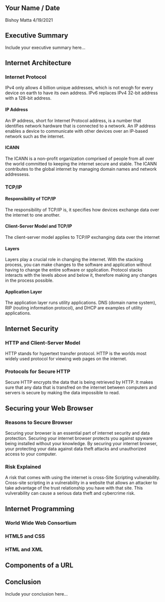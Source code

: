 ## Your Name / Date
Bishoy Matta
4/19/2021
## Executive Summary 
Include your executive summary here...

## Internet Architecture

### Internet Protocol
IPv4 only allows 4 billion unique addresses, which is not enogh for every device on earth to have its own address. IPv6 replaces IPv4 32-bit address with a 128-bit address. 
#### IP Address
An IP address, short for Internet Protocol address, is a number that identifies network hardware that is connected to a network. An IP address enables a device to communicate with other devices over an IP-based network such as the internet.
#### ICANN
The ICANN is a non-profit organization comprised of people from all over the world committed to keeping the internet secure and stable. The ICANN contributes to the global internet by managing domain names and network addressess.
### TCP/IP

#### Responsibility of TCP/IP
The responsibility of TCP/IP is, it specifies how devices exchange data over the internet to one another.
#### Client-Server Model and TCP/IP
The client-server model applies to TCP/IP exchanging data over the internet 
#### Layers
Layers play a crucial role in changing the internet. With the stacking process, you can make changes to the software and application without having to change the entire software or spplication. Protocol stacks interacts with the levels above and below it, therefore making any changes in the process possible.
#### Application Layer
The application layer runs utility applications. DNS (domain name system), RIP (routing information protocol), and DHCP are examples of utility applications.
## Internet Security
### HTTP and Client-Server Model
HTTP stands for hypertext transfer protocol. HTTP is the worlds most widely used protocol for viewing web pages on the internet.
### Protocols for Secure HTTP
Secure HTTP encrypts the data that is being retrieved by HTTP. It makes sure that any data that is transfred on the internet between computers and servers is secure by making the data impossible to read. 
## Securing your Web Browser
### Reasons to Secure Browser
Securing your browser is an essential part of internet security and data protection. Securing your internet browser protects you against spyware being installed without your knowledge. By securing your internet browser, your protecting your data against data theft attacks and unauthorized access to your computer.
### Risk Explained
A risk that comes with using the internet is cross-Site Scripting vulnerability. Cross-site scripting in a vulnerability in a website that allows an attacker to take advantage of the trust relationship you have with that site. This vulverability can cause a serious data theft and cybercrime risk.
## Internet Programming
### World Wide Web Consortium
### HTML5 and CSS
### HTML and XML

## Components of a URL

## Conclusion
Include your conclusion here...
